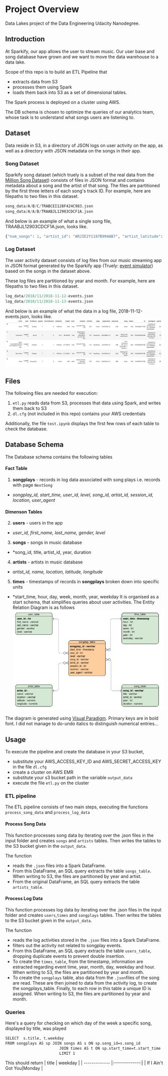 # Project Overview

Data Lakes project of the Data Engineering Udacity Nanodegree.  

## Introduction

At Sparkify, our app allows the user to stream music. Our user base and song database have grown and we want to move the data warehouse to a data lake.

Scope of this repo is to build an ETL Pipeline that 
- extracts data from S3
- processes them using Spark
- loads them back into S3 as a set of dimensional tables.

The Spark process is deployed on a cluster using AWS.

The DB schema is chosen to optimize the queries of our analytics team, whose task is to understand what songs users are listening to. 

## Dataset
Data reside in S3, in a directory of JSON logs on user activity on the app, as well as a directory with JSON metadata on the songs in their app. 

### Song Dataset
Sparkify song dataset (which truely is a subset of the real data from the [Million Song Dataset](http://millionsongdataset.com/)) consists of files in JSON format and contains metadata about a song and the artist of that song. The files are partitioned by the first three letters of each song's track ID. For example, here are filepaths to two files in this dataset.
```python
song_data/A/B/C/TRABCEI128F424C983.json
song_data/A/A/B/TRAABJL12903CDCF1A.json
```
And below is an example of what a single song file, TRAABJL12903CDCF1A.json, looks like.
```python
{"num_songs": 1, "artist_id": "ARJIE2Y1187B994AB7", "artist_latitude": null, "artist_longitude": null, "artist_location": "", "artist_name": "Line Renaud", "song_id": "SOUPIRU12A6D4FA1E1", "title": "Der Kleine Dompfaff", "duration": 152.92036, "year": 0}
```
### Log Dataset
The user activity dataset consists of log files from our music streaming app in JSON format generated by the Sparkify app (Truely: [event simulator](https://github.com/Interana/eventsim)) based on the songs in the dataset above. 

These log files are partitioned by year and month. For example, here are filepaths to two files in this dataset.
```python
log_data/2018/11/2018-11-12-events.json
log_data/2018/11/2018-11-13-events.json
```
And below is an example of what the data in a log file, 2018-11-12-events.json, looks like.
![alt text](./log-data.png)

## Files 
The following files are needed for execution:
1. ```etl.py``` reads data from S3, processes that data using Spark, and writes them back to S3
2. ```dl.cfg``` (not included in this repo) contains your AWS credentials

Additionally, the file ```test.ipynb``` displays the first few rows of each table to check the database.

## Database Schema
The Database schema contains the following tables
#### Fact Table 
1. **songplays** - records in log data associated with song plays i.e. records with page ```NextSong```
* *songplay_id, start_time, user_id, level, song_id, artist_id, session_id, location, user_agent*
#### Dimenson Tables
2. **users** - users in the app 
* *user_id, first_name, last_name, gender, level*
3. **songs** - songs in music database
* *song_id, title, artist_id, year, duration
4. **artists** - artists in music database
* *artist_id, name, location, latitude, longitude*
5. **times** - timestamps of records in **songplays** broken down into specific units
* *start_time, hour, day, week, month, year, weekday
It is organised as a start schema, that simplifies queries about user activities. The Entity Relation Diagram is as follows
![alt text](./sparkify_schema_2.png)

The diagram is generated using [Visual Paradigm](https://online.visual-paradigm.com/diagrams/features/erd-tool/). Primary keys are in bold font. I did not manage to do-undo italics to distinguish numerical entries...

## Usage

To execute the pipeline and create the database in your S3 bucket, 
- substitute your AWS_ACCESS_KEY_ID and AWS_SECRET_ACCESS_KEY in the file ```dl.cfg```
- create a cluster on AWS EMR
- substitute your s3 bucket path in the variable ```output_data```
- execute the file ```etl.py``` on the cluster

### ETL pipeline
The ETL pipeline consists of two main steps, executing the functions ```process_song_data``` and ```process_log_data```

#### Process Song Data
This function processes song data by iterating over the .json files in the input folder and creates ```songs``` and ```artists``` tables. Then writes the tables to the S3 bucket given in the ```output_data```.

The function 
- reads the ```.json``` files into a Spark DataFrame. 
- From this DataFrame, an SQL query extracts the table ```songs_table```. When writing to S3, the files are partitioned by year and artist.
- From the original DataFrame, an SQL query extracts the table ```artists_table```.

#### Process Log Data
This function processes log data by iterating over the .json files in the input folder and creates ```users```,```times``` and ```songplays``` tables. Then writes the tables to the S3 bucket given in the ```output_data```.

The function 
- reads the log activities stored in the ```.json``` files into a Spark DataFrame. 
- filters out the activity not related to songplay events.
- From this DataFrame, an SQL query extracts the table ```users_table```, dropping duplicate events to prevent double insertion. 
- To create the ```times_table```, from the timestamp, information are estracted regarding event time, year, month, day, weekday and hour. When writing to S3, the files are partitioned by year and month.
- To create the ```songplays``` table, also data from the ```.json```files of the song are read. These are then joined to data from the activity log, to create the songplays_table. Finally, to each row in this table a unique ID is assigned. When writing to S3, the files are partitioned by year and month.

### Queries
Here's a query for checking on which day of the week a specific song, displayed by title, was played
```
SELECT  s.title, t.weekday 
FROM songplays AS sp JOIN songs AS s ON sp.song_id=s.song_id
                        JOIN times AS t ON sp.start_time=t.start_time
                        LIMIT 1
```
This should return 
| title         | weekday       |
| ------------- |:-------------:| 
| If I Ain't Got You|Monday              |
